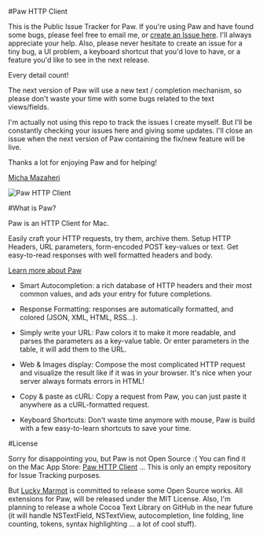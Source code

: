 #Paw HTTP Client

This is the Public Issue Tracker for Paw. If you're using Paw and have found some bugs, please feel free to email me, or [create an Issue here](https://github.com/LuckyMarmot/Paw/issues). I'll always appreciate your help. Also, please never hesitate to create an issue for a tiny bug, a UI problem, a keyboard shortcut that you'd love to have, or a feature you'd like to see in the next release.

Every detail count!

The next version of Paw will use a new text / completion mechanism, so please don't waste your time with some bugs related to the text views/fields.

I'm actually not using this repo to track the issues I create myself. But I'll be constantly checking your issues here and giving some updates. I'll close an issue when the next version of Paw containing the fix/new feature will be live.

Thanks a lot for enjoying Paw and for helping!

[Micha Mazaheri](http://micha.mazaheri.me)

![Paw HTTP Client](http://a1438.phobos.apple.com/us/r1000/104/Purple/v4/f3/e5/3a/f3e53a39-a92e-a976-43fa-c4d2e96da48c/mzl.lwllkvvs.png?downloadKey=1366793232_e36a3143ce486e9b6457472928e2249c)

#What is Paw?

Paw is an HTTP Client for Mac.

Easily craft your HTTP requests, try them, archive them. Setup HTTP Headers, URL parameters, form-encoded POST key-values or text. Get easy-to-read responses with well formatted headers and body. 

[Learn more about Paw](http://luckymarmot.com/paw)

* Smart Autocompletion: a rich database of HTTP headers and their most common values, and ads your entry for future completions. 

* Response Formatting: responses are automatically formatted, and colored (JSON, XML, HTML, RSS...). 

* Simply write your URL: Paw colors it to make it more readable, 
and parses the parameters as a key-value table. Or enter parameters in the table, it will add them to the URL. 

* Web & Images display: Compose the most complicated HTTP request and visualize the result like if it was in your browser. It's nice when your server always formats errors in HTML! 

* Copy & paste as cURL: Copy a request from Paw, you can just paste it anywhere as a cURL-formatted request. 

* Keyboard Shortcuts: Don't waste time anymore with mouse, Paw is build with a few easy-to-learn shortcuts to save your time.

#License

Sorry for disappointing you, but Paw is not Open Source :( You can find it on the Mac App Store: [Paw HTTP Client](http://luckymarmot.com/paw/appstore) ... This is only an empty repository for Issue Tracking purposes.

But [Lucky Marmot](http://luckymarmot.com) is committed to release some Open Source works. All extensions for Paw, will be released under the MIT License. Also, I'm planning to release a whole Cocoa Text Library on GitHub in the near future (it will handle NSTextField, NSTextView, autocompletion, line folding, line counting, tokens, syntax highlighting ... a lot of cool stuff).
